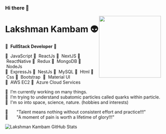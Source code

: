 ### Hi there 👋

<!--
**klakshman318/klakshman318** is a ✨ _special_ ✨ repository because its `README.md` (this file) appears on your GitHub profile.
-->

<img align='right' src='http://www.lakshmankambam.com/Lakshman.png' width='200' />

# Lakshman Kambam 👽
🚀 &nbsp;<b>FullStack Developer</b>&nbsp;🚀

🌱 &nbsp;JavaScript&nbsp;🌱 &nbsp;ReactJs&nbsp;🌱 &nbsp;NextJS&nbsp;🌱 &nbsp;ReactNative&nbsp;🌱 &nbsp;Redux&nbsp;🌱 &nbsp;MongoDB&nbsp;🌱 &nbsp;NodeJs<br/>🌱 &nbsp;ExpressJs&nbsp;🌱 &nbsp;NestJs&nbsp;🌱 &nbsp;MySQL&nbsp;🌱 &nbsp;Html&nbsp;🌱 &nbsp;Css&nbsp;🌱 &nbsp;Bootstrap&nbsp; 🌱 &nbsp;Material UI&nbsp;<br/>🌱 &nbsp;AWS EC2&nbsp;🌱 &nbsp;Azure Cloud Services

🧠  &nbsp;I’m currently working on many things.</br>
🧬  &nbsp;I’m trying to understand subatomic particles called quarks within particle.</br>
🌌  &nbsp;I'm so into space, science, nature. (hobbies and interests)</br>

💎  &nbsp;&nbsp;&nbsp;&nbsp;&nbsp;&nbsp;"Talent means nothing without consistent effort and practice!!!"</br>
💎  &nbsp;&nbsp;&nbsp;&nbsp;&nbsp;&nbsp;"A moment of pain is worth a lifetime of glory!!!"</br>
    
![Lakshman Kambam GitHub Stats](https://github-readme-stats.vercel.app/api?username=klakshman318&hide=["issues"]&show_icons=true)
